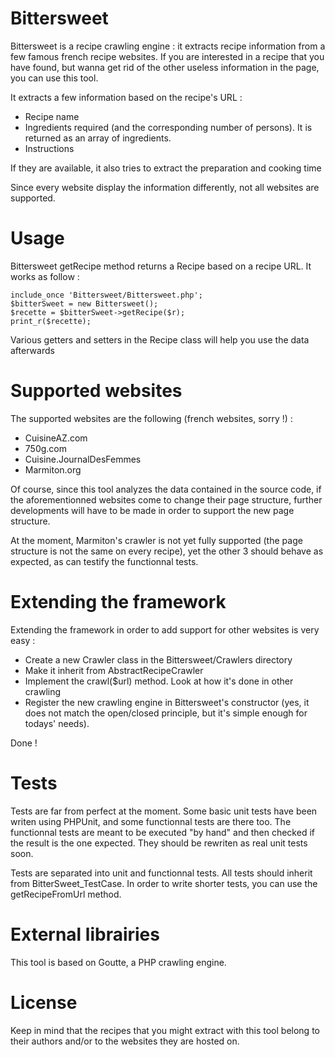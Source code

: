 # Bittersweet

Bittersweet is a recipe crawling engine : it extracts recipe information from a few famous french recipe websites. If you are interested in a recipe that you have found, but wanna get rid of the other useless information in the page, you can use this tool.

It extracts a few information based on the recipe's URL :

- Recipe name 
- Ingredients required (and the corresponding number of persons). It is returned as an array of ingredients.
- Instructions

If they are available, it also tries to extract the preparation and cooking time

Since every website display the information differently, not all websites are supported.

# Usage

Bittersweet getRecipe method returns a Recipe based on a recipe URL. It works as follow : 

	include_once 'Bittersweet/Bittersweet.php';
	$bitterSweet = new Bittersweet();
	$recette = $bitterSweet->getRecipe($r);
	print_r($recette);

Various getters and setters in the Recipe class will help you use the data afterwards

# Supported websites

The supported websites are the following (french websites, sorry !) :
- CuisineAZ.com
- 750g.com
- Cuisine.JournalDesFemmes
- Marmiton.org

Of course, since this tool analyzes the data contained in the source code, if the aforementionned websites come to change their page structure, further developments will have to be made in order to support the new page structure.

At the moment, Marmiton's crawler is not yet fully supported (the page structure is not the same on every recipe), yet the other 3 should behave as expected, as can testify the functionnal tests.

# Extending the framework

Extending the framework in order to add support for other websites is very easy : 

- Create a new Crawler class in the Bittersweet/Crawlers directory
- Make it inherit from AbstractRecipeCrawler
- Implement the crawl($url) method. Look at how it's done in other crawling
- Register the new crawling engine in Bittersweet's constructor (yes, it does not match the open/closed principle, but it's simple enough for todays' needs).

Done !

# Tests
Tests are far from perfect at the moment. Some basic unit tests have been writen using PHPUnit, and some functionnal tests are there too. The functionnal tests are meant to be executed "by hand" and then checked if the result is the one expected. They should be rewriten as real unit tests soon.

Tests are separated into unit and functionnal tests.
All tests should inherit from BitterSweet_TestCase. In order to write shorter tests, you can use the getRecipeFromUrl method.

# External librairies

This tool is based on Goutte, a PHP crawling engine. 

# License

Keep in mind that the recipes that you might extract with this tool belong to their authors and/or to the websites they are hosted on.
